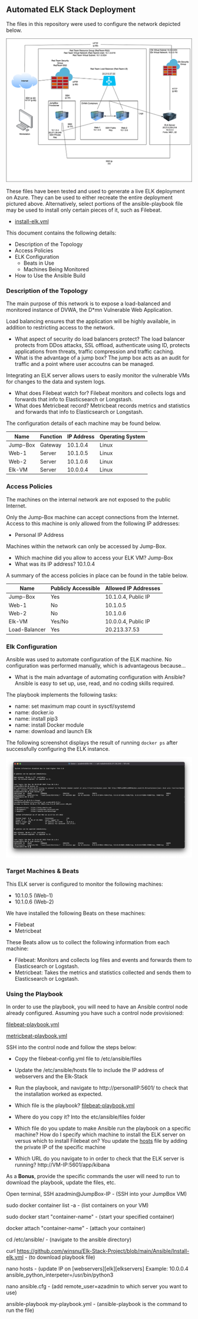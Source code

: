## Automated ELK Stack Deployment

The files in this repository were used to configure the network depicted below.

![Network Diagram](Diagrams/Cloud%20Security.drawio-2.png)

These files have been tested and used to generate a live ELK deployment on Azure. They can be used to either recreate the entire deployment pictured above. Alternatively, select portions of the ansible-playbook file may be used to install only certain pieces of it, such as Filebeat.

  - [install-elk.yml](Ansible/Install-elk.yml)

This document contains the following details:
- Description of the Topology
- Access Policies
- ELK Configuration
  - Beats in Use
  - Machines Being Monitored
- How to Use the Ansible Build


### Description of the Topology

The main purpose of this network is to expose a load-balanced and monitored instance of DVWA, the D*mn Vulnerable Web Application.

Load balancing ensures that the application will be highly available, in addition to restricting access to the network.
- What aspect of security do load balancers protect? 
    The load balancer protects from DDos attacks, SSL offload, authenticate using ID, protects applications from threats, traffic compression and traffic caching.
- What is the advantage of a jump box?
    The jump box acts as an audit for traffic and a point where user accoutns can be managed.

Integrating an ELK server allows users to easily monitor the vulnerable VMs for changes to the data and system logs.
- What does Filebeat watch for?
    Filebeat monitors and collects logs and forwards that info to Elasticsearch or Longstash.
- What does Metricbeat record?
    Metricbeat records metrics and statistics and forwards that info to Elasticsearch or Longstash.

The configuration details of each machine may be found below.

| Name     | Function | IP Address | Operating System |
|----------|----------|------------|------------------|
| Jump-Box | Gateway  | 10.1.0.4   | Linux            |
| Web-1    | Server   | 10.1.0.5   | Linux            |
| Web-2    | Server   | 10.1.0.6   | Linux            |
| Elk-VM   | Server   | 10.0.0.4   | Linux            |

### Access Policies

The machines on the internal network are not exposed to the public Internet. 

Only the Jump-Box machine can accept connections from the Internet. Access to this machine is only allowed from the following IP addresses:

- Personal IP Address

Machines within the network can only be accessed by Jump-Box.
- Which machine did you allow to access your ELK VM? 
    Jump-Box
- What was its IP address?
    10.1.0.4

A summary of the access policies in place can be found in the table below.

| Name          | Publicly Accessible | Allowed IP Addresses |
|---------------|---------------------|----------------------|
| Jump-Box      | Yes                 | 10.1.0.4, Public IP  |
| Web-1         | No                  | 10.1.0.5             |
| Web-2         | No                  | 10.1.0.6             |
| Elk-VM        | Yes/No              | 10.0.0.4, Public IP  |
| Load-Balancer | Yes                 | 20.213.37.53         |

### Elk Configuration

Ansible was used to automate configuration of the ELK machine. No configuration was performed manually, which is advantageous because...
- What is the main advantage of automating configuration with Ansible?
    Ansible is easy to set up, use, read, and no coding skills required.

The playbook implements the following tasks:
- name: set maximum map count in sysctl/systemd
- name: docker.io
- name: install pip3
- name: install Docker module
- name: download and launch Elk

The following screenshot displays the result of running `docker ps` after successfully configuring the ELK instance.

![docker ps](Linux/docker%20ps.png)

### Target Machines & Beats
This ELK server is configured to monitor the following machines:
- 10.1.0.5 (Web-1)
- 10.1.0.6 (Web-2)

We have installed the following Beats on these machines:
- Filebeat
- Metricbeat

These Beats allow us to collect the following information from each machine:
- Filebeat: Monitors and collects log files and events and forwards them to Elasticsearch or Logstash.
- Metricbeat: Takes the metrics and statistics collected and sends them to Elasticsearch or Logstash.

### Using the Playbook
In order to use the playbook, you will need to have an Ansible control node already configured. Assuming you have such a control node provisioned: 

[filebeat-playbook.yml](Ansible/filebeat-playbook.yml)

[metricbeat-playbook.yml](Ansible/metricbeat-playbook.yml)

SSH into the control node and follow the steps below:
- Copy the filebeat-config.yml file to /etc/ansible/files
- Update the /etc/ansible/hosts file to include the IP address of webservers and the Elk-Stack
- Run the playbook, and navigate to http://personalIP:5601/ to check that the installation worked as expected.

- Which file is the playbook? 
    [filebeat-playbook.yml](Ansible/filebeat-playbook.yml)
- Where do you copy it?
    Into the etc/ansible/files folder
- Which file do you update to make Ansible run the playbook on a specific machine? How do I specify which machine to install the ELK server on versus which to install Filebeat on?
    You update the [hosts](Ansible/hosts) file by adding the private IP of the specific machine
- Which URL do you navigate to in order to check that the ELK server is running?
    http://VM-IP:5601/app/kibana

As a **Bonus**, provide the specific commands the user will need to run to download the playbook, update the files, etc.

Open terminal, SSH azadmin@JumpBox-IP - (SSH into your JumpBox VM)

sudo docker container list -a - (list containers on your VM)

sudo docker start "container-name" - (start your specified container)

docker attach "container-name" - (attach your container)

cd /etc/ansible/ - (navigate to the ansible directory)

curl https://github.com/winsnu/Elk-Stack-Project/blob/main/Ansible/Install-elk.yml - (to download playbook file)

nano hosts - (update IP on [webservers][elk][elkservers] Example: 10.0.0.4 ansible_python_interpeter=/usr/bin/python3

nano ansible.cfg - (add remote_user=azadmin to which server you want to use)

ansible-playbook my-playbook.yml - (ansible-playbook is the command to run the file)
